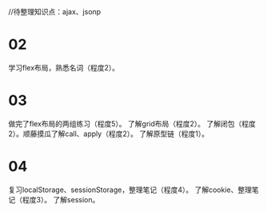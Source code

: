 //待整理知识点：ajax、jsonp

# 02
学习flex布局，熟悉名词（程度2）。

# 03
做完了flex布局的两组练习（程度5）。
了解grid布局（程度2）。
了解闭包（程度2）。顺藤摸瓜了解call、apply（程度2）。
了解原型链（程度1）。

# 04
复习localStorage、sessionStorage，整理笔记（程度4）。
了解cookie、整理笔记（程度3）。
了解session。
